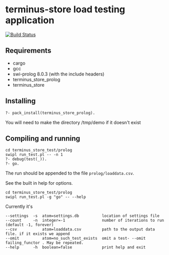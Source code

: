 # terminus-store load testing application

[![Build Status](https://travis-ci.com/terminusdb/terminus_store_test.svg?branch=master)](https://travis-ci.com/terminusdb/terminus_store_test)

## Requirements

* cargo
* gcc
* swi-prolog 8.0.3 (with the include headers)
* terminus_store_prolog
* terminus_store

## Installing

```
?- pack_install(terminus_store_prolog).
```

You will need to make the directory /tmp/demo if it doesn't exist

## Compiling and running

```
cd terminus_store_test/prolog
swipl run_test.pl -- -n 1
?- debug(test(_)).
?- go.
```

The run should be appended to the file `prolog/loaddata.csv`.

See the built in help for options.

```
cd terminus_store_test/prolog
swipl run_test.pl -g "go" -- --help
```
Currently it's

```
--settings  -s  atom=settings.db          location of settings file
--count     -n  integer=-1                number of iterations to run (default -1, forever)
--csv           atom=loaddata.csv         path to the output data file. if it exists we append
--omit          atom=no_such_test_exists  omit a test- --omit failing_functor . May be repeated.
--help      -h  boolean=false             print help and exit
```

